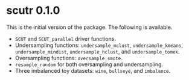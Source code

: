 # scutr 0.1.0

This is the initial version of the package. The following is available.

 * `SCUT` and `SCUT_parallel` driver functions.
 * Undersampling functions: `undersample_mclust`, `undersample_kmeans`, `undersample_mindist`, `undersample_hclust`, and `undersample_tomek`.
 * Oversampling functions: `oversample_smote`.
 * `resample_random` for both oversampling and undersampling.
 * Three imbalanced toy datasets: `wine`, `bullseye`, and `imbalance`.
